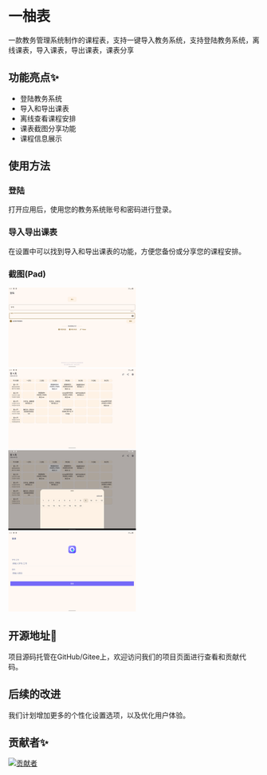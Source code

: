 # 一柚表
一款教务管理系统制作的课程表，支持一键导入教务系统，支持登陆教务系统，离线课表，导入课表，导出课表，课表分享<br>
## 功能亮点✨
- 登陆教务系统
- 导入和导出课表
- 离线查看课程安排
- 课表截图分享功能
- 课程信息展示
## 使用方法
### 登陆
打开应用后，使用您的教务系统账号和密码进行登录。
### 导入导出课表
在设置中可以找到导入和导出课表的功能，方便您备份或分享您的课程安排。
### 截图(Pad)
<!--suppress CheckImageSize -->
<img alt="img.png" src="image/img2.png" width="256" height="160" />
<img alt="img.png" src="image/img.png" width="256" height="160"/>
<img alt="img.png" src="image/img3.png" width="256" height="160"/>
<img alt="img.png" src="image/img4.png" width="256" height="160"/>

## 开源地址📎
项目源码托管在GitHub/Gitee上，欢迎访问我们的项目页面进行查看和贡献代码。
## 后续的改进
我们计划增加更多的个性化设置选项，以及优化用户体验。
## 贡献者✨
<a href="https://github.com/muqing153/Android_KcTab/graphs/contributors">
  <img src="https://contrib.rocks/image?repo=muqing153/Android_KcTab"  alt="贡献者"/>
</a>